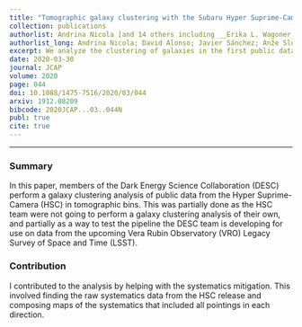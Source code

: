 ```yaml
---
title: "Tomographic galaxy clustering with the Subaru Hyper Suprime-Cam first year public data release"
collection: publications
authorlist: Andrina Nicola [and 14 others including __Erika L. Wagoner__]
authorlist_long: Andrina Nicola; David Alonso; Javier Sánchez; Anže Slosar; Humna Awan; Adam Broussard; Jo Dunkley; Eric Gawiser; Zahra Gomes; Rachel Mandelbaum; Hironao Miyatake; Jeffrey A. Newman; Ignacio Sevilla-Noarbe; Sarah Skinner; Erika L. Wagoner
excerpt: We analyze the clustering of galaxies in the first public data release of the Hyper Suprime-Cam Subaru Strategic Program. Despite the relatively small footprints of the observed fields, the data are an excellent proxy for the very deep photometric datasets that will be acquired by the Large Synoptic Survey Telescope, and are therefore an ideal test bed for the analysis methods being implemented by the LSST Dark Energy Science Collaboration. We select a magnitude limited sample with i<24.5 and analyze it in four tomographic redshift bins covering the range 0.15lesssim zlesssim1.5. We carry out a Fourier-space analysis of the two-point clustering of this sample, including all auto- and cross-correlations between bins. We demonstrate the use of map-level deprojection methods to account for non-physical fluctuations in the galaxy number density caused by observational systematics. Through a halo occupation distribution analysis, we place constraints on the characteristic halo masses of this sample as a function of redshift, finding a good fit up to scales kmax=1 Mpc−1, including both auto- and cross-correlations. Our results show monotonically decreasing average halo masses with increasing redshift, which can be interpreted in terms of the drop-out of red galaxies at high redshifts for a flux-limited sample, consistent with previous analyses. In terms of photometric redshift systematics, we show that additional care is needed in order to marginalize over uncertainties in the redshift distribution in galaxy clustering, even for samples of this small size, and that these uncertainties can be significantly constrained by including cross-bin correlations. We are able to make a ~3σ detection of the effects of lensing magnification in the HSC data. Our results are stable to variations in the amplitude of density fluctuations σ8 and the cold dark matter abundance Ωc and we find constraints that agree well with measurements from Planck and low-redshift probes. Finally, we use our analysis pipeline to study the clustering of galaxies as a function of limiting flux, and provide a simple fitting function for the linear galaxy bias for magnitude limited samples as a function of limiting magnitude and redshift.
date: 2020-03-30
journal: JCAP
volume: 2020
page: 044
doi: 10.1088/1475-7516/2020/03/044
arxiv: 1912.08209
bibcode: 2020JCAP...03..044N
publ: true
cite: true
---
```


*****

### Summary
In this paper, members of the Dark Energy Science Collaboration (DESC) perform a galaxy clustering analysis of public data from the Hyper Suprime-Camera (HSC) in tomographic bins. This was partially done as the HSC team were not going to perform a galaxy clustering analysis of their own, and partially as a way to test the pipeline the DESC team is developing for use on data from the upcoming Vera Rubin Observatory (VRO) Legacy Survey of Space and Time (LSST).

### Contribution
I contributed to the analysis by helping with the systematics mitigation. This involved finding the raw systematics data from the HSC release and composing maps of the systematics that included all pointings in each direction.
